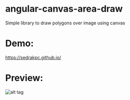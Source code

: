# angular-canvas-area-draw
Simple library to draw polygons over image using canvas

# Demo: 
https://sedrakpc.github.io/

# Preview:
![alt tag](https://cloud.githubusercontent.com/assets/6464002/22788262/182d8192-ef01-11e6-8da0-903c1ddfa70f.png)
